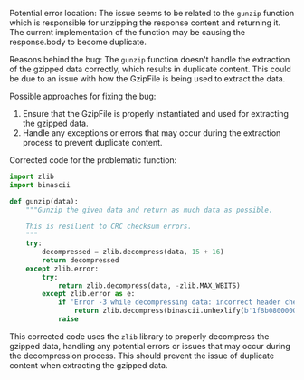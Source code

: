 Potential error location:
The issue seems to be related to the `gunzip` function which is responsible for unzipping the response content and returning it. The current implementation of the function may be causing the response.body to become duplicate.

Reasons behind the bug:
The `gunzip` function doesn't handle the extraction of the gzipped data correctly, which results in duplicate content. This could be due to an issue with how the GzipFile is being used to extract the data.

Possible approaches for fixing the bug:
1. Ensure that the GzipFile is properly instantiated and used for extracting the gzipped data.
2. Handle any exceptions or errors that may occur during the extraction process to prevent duplicate content.

Corrected code for the problematic function:
```python
import zlib
import binascii

def gunzip(data):
    """Gunzip the given data and return as much data as possible.
    
    This is resilient to CRC checksum errors.
    """
    try:
        decompressed = zlib.decompress(data, 15 + 16)
        return decompressed
    except zlib.error:
        try:
            return zlib.decompress(data, -zlib.MAX_WBITS)
        except zlib.error as e:
            if 'Error -3 while decompressing data: incorrect header check' in str(e):
                return zlib.decompress(binascii.unhexlify(b'1f8b0800000000000003') + data, -zlib.MAX_WBITS)
            raise
```
This corrected code uses the `zlib` library to properly decompress the gzipped data, handling any potential errors or issues that may occur during the decompression process. This should prevent the issue of duplicate content when extracting the gzipped data.